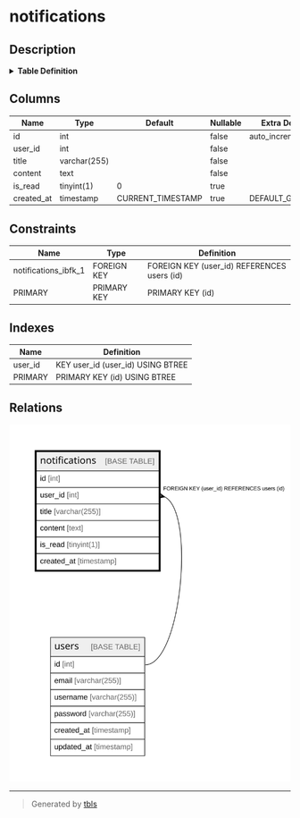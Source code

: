 # notifications

## Description

<details>
<summary><strong>Table Definition</strong></summary>

```sql
CREATE TABLE `notifications` (
  `id` int NOT NULL AUTO_INCREMENT,
  `user_id` int NOT NULL,
  `title` varchar(255) NOT NULL,
  `content` text NOT NULL,
  `is_read` tinyint(1) DEFAULT '0',
  `created_at` timestamp NULL DEFAULT CURRENT_TIMESTAMP,
  PRIMARY KEY (`id`),
  KEY `user_id` (`user_id`),
  CONSTRAINT `notifications_ibfk_1` FOREIGN KEY (`user_id`) REFERENCES `users` (`id`)
) ENGINE=InnoDB DEFAULT CHARSET=utf8mb4 COLLATE=utf8mb4_0900_ai_ci
```

</details>

## Columns

| Name | Type | Default | Nullable | Extra Definition | Children | Parents | Comment |
| ---- | ---- | ------- | -------- | ---------------- | -------- | ------- | ------- |
| id | int |  | false | auto_increment |  |  |  |
| user_id | int |  | false |  |  | [users](users.md) |  |
| title | varchar(255) |  | false |  |  |  |  |
| content | text |  | false |  |  |  |  |
| is_read | tinyint(1) | 0 | true |  |  |  |  |
| created_at | timestamp | CURRENT_TIMESTAMP | true | DEFAULT_GENERATED |  |  |  |

## Constraints

| Name | Type | Definition |
| ---- | ---- | ---------- |
| notifications_ibfk_1 | FOREIGN KEY | FOREIGN KEY (user_id) REFERENCES users (id) |
| PRIMARY | PRIMARY KEY | PRIMARY KEY (id) |

## Indexes

| Name | Definition |
| ---- | ---------- |
| user_id | KEY user_id (user_id) USING BTREE |
| PRIMARY | PRIMARY KEY (id) USING BTREE |

## Relations

![er](notifications.svg)

---

> Generated by [tbls](https://github.com/k1LoW/tbls)
